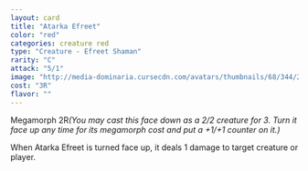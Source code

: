 ```yaml
---
layout: card
title: "Atarka Efreet"
color: "red"
categories: creature red
type: "Creature - Efreet Shaman"
rarity: "C"
attack: "5/1"
image: "http://media-dominaria.cursecdn.com/avatars/thumbnails/68/344/200/283/635618432397834440.png"
cost: "3R"
flavor: ""
---
```


Megamorph <span class="tip mana-icon mana-colorless-02" title="2 Colorless Mana">2</span><span class="tip mana-icon mana-red" title="1 Red Mana">R</span><em>(You may cast this face down as a 2/2 creature for <span class="tip mana-icon mana-colorless-03" title="3 Colorless Mana">3</span>. Turn it face up any time  for its megamorph cost and put a +1/+1 counter on it.)</em>

When Atarka Efreet is turned face up, it deals 1 damage to target creature or player.

